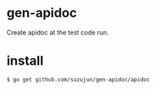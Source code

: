gen-apidoc
==========

Create apidoc at the test code run.

# install

```sh
$ go get github.com/suzujun/gen-apidoc/apidoc
```
